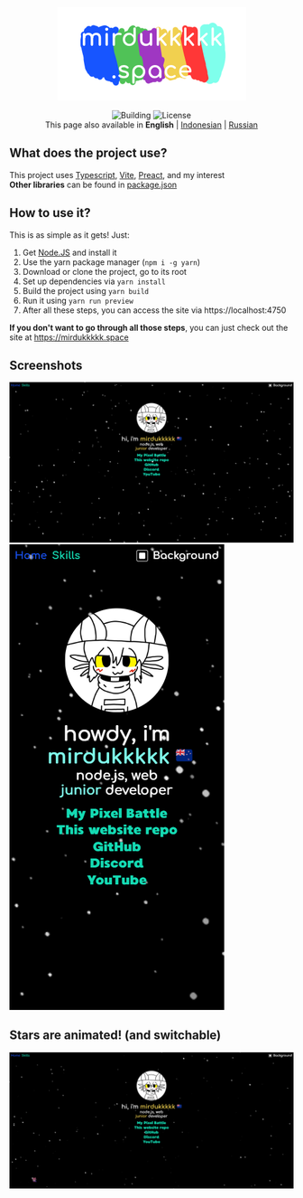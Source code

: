 <div align="center">
<a href="https://mirdukkkkk.space/">
<img src="./docs/images/title.png" alt="mirdukkkkk title">
</a>

<br>

![Building](https://github.com/mirdukkkkk/mirdukkkkk.space/actions/workflows/service.yml/badge.svg)
![License](https://img.shields.io/github/license/mirdukkkkk/mirdukkkkk.space)  
This page also available in **English** | [Indonesian](./docs/indonesian/README.md) | [Russian](./docs/russian/README.md)
</div>

## What does the project use?
This project uses [Typescript](https://www.typescriptlang.org/), [Vite](https://vitejs.dev/), [Preact](https://preactjs.com/), and my interest  
**Other libraries** can be found in [package.json](./package.json)


## How to use it?
This is as simple as it gets! Just:
1. Get [Node.JS](https://nodejs.org/) and install it
2. Use the yarn package manager (`npm i -g yarn`)
3. Download or clone the project, go to its root
4. Set up dependencies via `yarn install`
5. Build the project using `yarn build`
6. Run it using `yarn run preview`
7. After all these steps, you can access the site via https://localhost:4750

**If you don't want to go through all those steps**, you can just check out the site at https://mirdukkkkk.space

## Screenshots
![Desktop](./docs/images/screenshots/desktop.png)
![Mobile](./docs/images/screenshots/mobile.png)

## Stars are animated! (and switchable)
![Stars](./docs/images/screenshots/starry_background.gif)